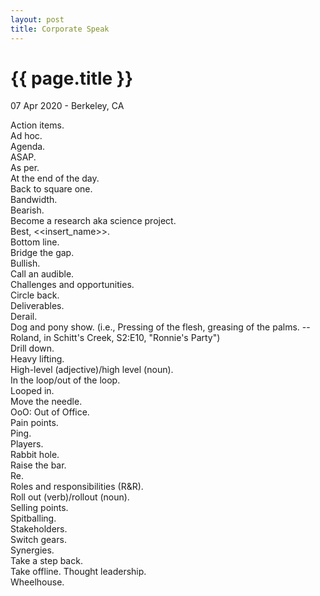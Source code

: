 ```yaml
---
layout: post
title: Corporate Speak
---
```


{{ page.title }}
================

<p class="meta">07 Apr 2020 - Berkeley, CA</p>

Action items.  
Ad hoc.  
Agenda.  
ASAP.  
As per.  
At the end of the day.  
Back to square one.  
Bandwidth.  
Bearish.  
Become a research aka science project.  
Best, <<insert_name>>.  
Bottom line.  
Bridge the gap.  
Bullish.  
Call an audible.  
Challenges and opportunities.  
Circle back.  
Deliverables.  
Derail.  
Dog and pony show. (i.e., Pressing of the flesh, greasing of the palms. --Roland, in Schitt's Creek, S2:E10, "Ronnie's Party")  
Drill down.  
Heavy lifting.  
High-level (adjective)/high level (noun).  
In the loop/out of the loop.  
Looped in.  
Move the needle.  
OoO: Out of Office.  
Pain points.  
Ping.  
Players.  
Rabbit hole.  
Raise the bar.  
Re.  
Roles and responsibilities (R&R).  
Roll out (verb)/rollout (noun).  
Selling points.  
Spitballing.  
Stakeholders.  
Switch gears.  
Synergies.  
Take a step back.  
Take offline. 
Thought leadership.  
Wheelhouse.